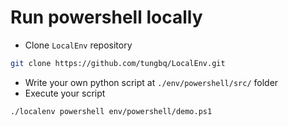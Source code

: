 # Run powershell locally

- Clone `LocalEnv` repository

```bash
git clone https://github.com/tungbq/LocalEnv.git
```

- Write your own python script at `./env/powershell/src/` folder
- Execute your script

```bash
./localenv powershell env/powershell/demo.ps1
```
